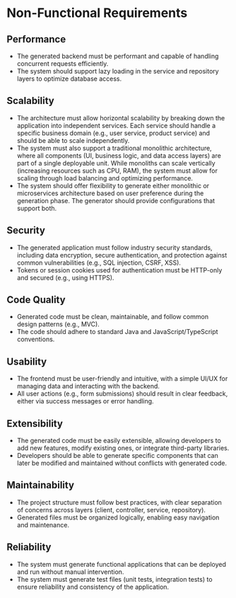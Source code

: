 # Non-Functional Requirements

## Performance

- The generated backend must be performant and capable of handling concurrent requests efficiently.
- The system should support lazy loading in the service and repository layers to optimize database access.

## Scalability

- The architecture must allow horizontal scalability by breaking down the application into independent services. Each service should handle a specific business domain (e.g., user service, product service) and should be able to scale independently.
- The system must also support a traditional monolithic architecture, where all components (UI, business logic, and data access layers) are part of a single deployable unit. While monoliths can scale vertically (increasing resources such as CPU, RAM), the system must allow for scaling through load balancing and optimizing performance.
- The system should offer flexibility to generate either monolithic or microservices architecture based on user preference during the generation phase. The generator should provide configurations that support both.


## Security

- The generated application must follow industry security standards, including data encryption, secure authentication, and protection against common vulnerabilities (e.g., SQL injection, CSRF, XSS).
- Tokens or session cookies used for authentication must be HTTP-only and secured (e.g., using HTTPS).

## Code Quality

- Generated code must be clean, maintainable, and follow common design patterns (e.g., MVC).
- The code should adhere to standard Java and JavaScript/TypeScript conventions.

## Usability

- The frontend must be user-friendly and intuitive, with a simple UI/UX for managing data and interacting with the backend.
- All user actions (e.g., form submissions) should result in clear feedback, either via success messages or error handling.

## Extensibility

- The generated code must be easily extensible, allowing developers to add new features, modify existing ones, or integrate third-party libraries.
- Developers should be able to generate specific components that can later be modified and maintained without conflicts with generated code.

## Maintainability

- The project structure must follow best practices, with clear separation of concerns across layers (client, controller, service, repository).
- Generated files must be organized logically, enabling easy navigation and maintenance.

## Reliability

- The system must generate functional applications that can be deployed and run without manual intervention.
- The system must generate test files (unit tests, integration tests) to ensure reliability and consistency of the application.
